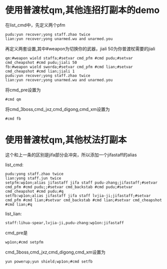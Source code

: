 # 使用普渡杖qm,其他连招打副本的demo

在list_cmd中，先定义两个pfm

```
pudu:yun recover;yong staff.zhao twice
lian:yun recover;yong unarmed.wu and unarmed.you

```

再定义两套设置,其中#weapon为切换你的武器，jiali 50为你普渡杖需要的jiali

```
qm:#weapon wield staffa;#setvar cmd_pfm #cmd pudu;#setvar cmd_cheapshot #cmd pudu;jiali 50
fb:#weapon wield sworda;#setvar cmd_pfm #cmd lian;#setvar cmd_cheapshot #cmd lian;jiali 1
pudu:yun recover;yong staff.zhao twice
lian:yun recover;yong unarmed.wu and unarmed.you

```

将cmd_pre设置为

```
#cmd qm
```
将cmd_3boss,cmd_jxz,cmd_digong,cmd_xm设置为
```
#cmd fb
```
# 使用普渡杖qm,其他杖法打副本
这个和上一条的区别是jifa部分会冲突，所以添加一个jifastaff的alias

list_cmd:
```
pudu:yong staff.zhao twice
lian:yong staff.jun twice
setpfm:wp1on;alias jifastaff jifa staff pudu-zhang;jifastaff;#setvar cmd_pfm #cmd pudu;;#setvar cmd_backstab #cmd pudu;#setvar cmd_cheapshot #cmd pudu;#q
setfb:wp1on;alias jifastaff jifa staff lvjia-ji;jifastaff;#setvar cmd_pfm #cmd lian;#setvar cmd_backstab #cmd lian;#setvar cmd_cheapshot #cmd lian;#q
```
list_lian:
```
staff:lihua-spear,lvjia-ji,pudu-zhang:wp1on:jifastaff

```
cmd_pre是

```
wp1on;#cmd setpfm
```

cmd_3boss,cmd_jxz,cmd_digong,cmd_xm设置为
```
yun powerup;yun shield;wp1on;#cmd setfb
```

